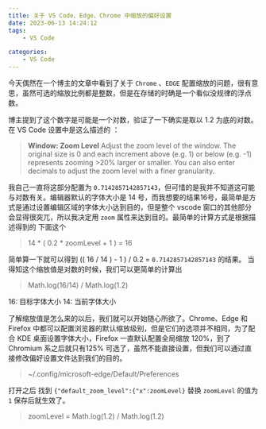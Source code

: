 ```yaml
---
title: 关于 VS Code、Edge、Chrome 中缩放的偏好设置
date: 2023-06-13 14:24:12
tags:
    - VS Code

categories:
    - VS Code
---
```



今天偶然在一个博主的文章中看到了关于 `Chrome` 、`EDGE` 配置缩放的问题，很有意思，虽然可选的缩放比例都是整数，但是在存储的时确是一个看似没规律的浮点数。
<!-- more -->
博主提到了这个数字是可能是一个对数，验证了一下确实是取以 1.2 为底的对数。
在 VS Code 设置中是这么描述的 ：
>**Window: Zoom Level**
>Adjust the zoom level of the window. The original size is 0 and each increment above (e.g. 1) or below (e.g. -1) represents zooming >20% larger or smaller. You can also enter decimals to adjust the zoom level with a finer granularity.

我自己一直将这部分配置为 `0.7142857142857143`，但可惜的是我并不知道这可能与对数有关。编辑器默认的字体大小是 14 号，而我想要的结果16号，最简单是方式是通过设置编辑区域的字体大小达到目的，但是整个 vscode 窗口的其他部分会显得很突兀，所以我决定用 `zoom` 属性来达到目的。最简单的计算方式是根据描述得到的 下面这个
> 14 * ( 0.2 * zoomLevel + 1 ) = 16

简单算一下就可以得到 (( 16 / 14 ) - 1 ) / 0.2 = `0.7142857142857143` 的结果。
当得知这个缩放值是对数的时候，我们可以更简单的计算出

> Math.log(16/14) / Math.log(1.2) 

16: 目标字体大小
14: 当前字体大小

了解缩放值是怎么来的以后，我们就可以开始随心所欲了。Chrome、Edge 和 Firefox 中都可以配置浏览器的默认缩放级别，但是它们的选项并不相同，为了配合 KDE 桌面设置字体大小，Firefox 一直默认配置全局缩放 120%，到了 Chromium 系之后就只有125% 可选了，虽然不能直接设置，但我们可以通过直接修改偏好设置文件达到我们的目的。
> ~/.config/microsoft-edge/Default/Preferences

打开之后 找到 `{"default_zoom_level":{"x":zoomLevel}` 替换 `zoomLevel` 的值为 `1` 保存后就生效了。
> zoomLevel = Math.log(1.2) / Math.log(1.2)

